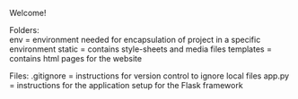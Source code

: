 Welcome!
 
Folders:\
env = environment needed for encapsulation of project in a specific environment 
static = contains style-sheets and media files 
templates = contains html pages for the website 
 
Files: 
.gitignore = instructions for version control to ignore local files 
app.py = instructions for the application setup for the Flask framework 
 
